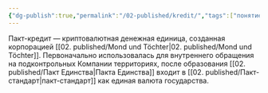 ```yaml
---
{"dg-publish":true,"permalink":"/02-published/kredit/","tags":["понятие"]}
---
```


Пакт-кредит — криптовалютная денежная единица, созданная корпорацией [[02. published/Mond und Töchter\|02. published/Mond und Töchter]]. Первоначально использовалась для внутреннего обращения на подконтрольных Компании территориях, после образования [[02. published/Пакт Единства\|Пакта Единства]] входит в [[02. published/Пакт-стандарт\|пакт-стандарт]] как единая валюта государства. 